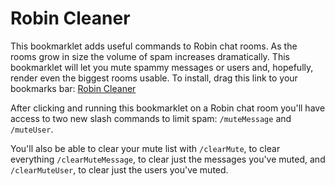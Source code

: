 # Robin Cleaner

This bookmarklet adds useful commands to Robin chat rooms. As the rooms grow in size the volume of spam increases dramatically.  This bookmarklet will let you mute spammy messages or users and, hopefully, render even the biggest rooms usable. To install, drag this link to your bookmarks bar: <a href="javascript: alert('Woo!');">Robin Cleaner</a>

After clicking and running this bookmarklet on a Robin chat room you'll have access to two new slash commands to limit spam: `/muteMessage` and `/muteUser`.

You'll also be able to clear your mute list with `/clearMute`, to clear everything `/clearMuteMessage`, to clear just the messages you've muted, and `/clearMuteUser`, to clear just the users you've muted.
